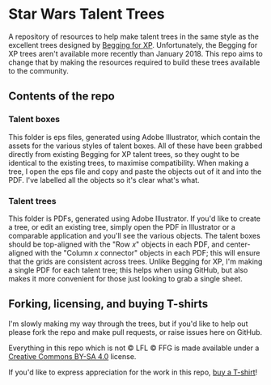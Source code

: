 # Star Wars Talent Trees

A repository of resources to help make talent trees in the same style as the excellent trees designed by [Begging for XP]. Unfortunately, the Begging for XP trees aren't available more recently than January 2018. This repo aims to change that by making the resources required to build these trees available to the community.

## Contents of the repo

### Talent boxes

This folder is eps files, generated using Adobe Illustrator, which contain the assets for the various styles of talent boxes. All of these have been grabbed directly from existing Begging for XP talent trees, so they ought to be identical to the existing trees, to maximise compatibility. When making a tree, I open the eps file and copy and paste the objects out of it and into the PDF. I've labelled all the objects so it's clear what's what.

### Talent trees

This folder is PDFs, generated using Adobe Illustrator. If you'd like to create a tree, or edit an existing tree, simply open the PDF in Illustrator or a comparable application and you'll see the various objects. The talent boxes should be top-aligned with the "Row _x_" objects in each PDF, and center-aligned with the "Column _x_ connector" objects in each PDF; this will ensure that the grids are consistent across trees. Unlike Begging for XP, I'm making a single PDF for each talent tree; this helps when using GitHub, but also makes it more convenient for those just looking to grab a single sheet.

## Forking, licensing, and buying T-shirts

I'm slowly making my way through the trees, but if you'd like to help out please fork the repo and make pull requests, or raise issues here on GitHub.

Everything in this repo which is not © LFL © FFG is made available under a [Creative Commons BY-SA 4.0](http://creativecommons.org/licenses/by-sa/4.0/) license.

If you'd like to express appreciation for the work in this repo, [buy a T-shirt](https://teespring.com/stores/generic-colourful-polygons)!

[Begging for XP]: http://beggingforxp.com/2014/star-wars-talent-sheets/